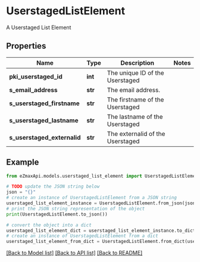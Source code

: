 # UserstagedListElement

A Userstaged List Element

## Properties

Name | Type | Description | Notes
------------ | ------------- | ------------- | -------------
**pki_userstaged_id** | **int** | The unique ID of the Userstaged | 
**s_email_address** | **str** | The email address. | 
**s_userstaged_firstname** | **str** | The firstname of the Userstaged | 
**s_userstaged_lastname** | **str** | The lastname of the Userstaged | 
**s_userstaged_externalid** | **str** | The externalid of the Userstaged | 

## Example

```python
from eZmaxApi.models.userstaged_list_element import UserstagedListElement

# TODO update the JSON string below
json = "{}"
# create an instance of UserstagedListElement from a JSON string
userstaged_list_element_instance = UserstagedListElement.from_json(json)
# print the JSON string representation of the object
print(UserstagedListElement.to_json())

# convert the object into a dict
userstaged_list_element_dict = userstaged_list_element_instance.to_dict()
# create an instance of UserstagedListElement from a dict
userstaged_list_element_from_dict = UserstagedListElement.from_dict(userstaged_list_element_dict)
```
[[Back to Model list]](../README.md#documentation-for-models) [[Back to API list]](../README.md#documentation-for-api-endpoints) [[Back to README]](../README.md)



